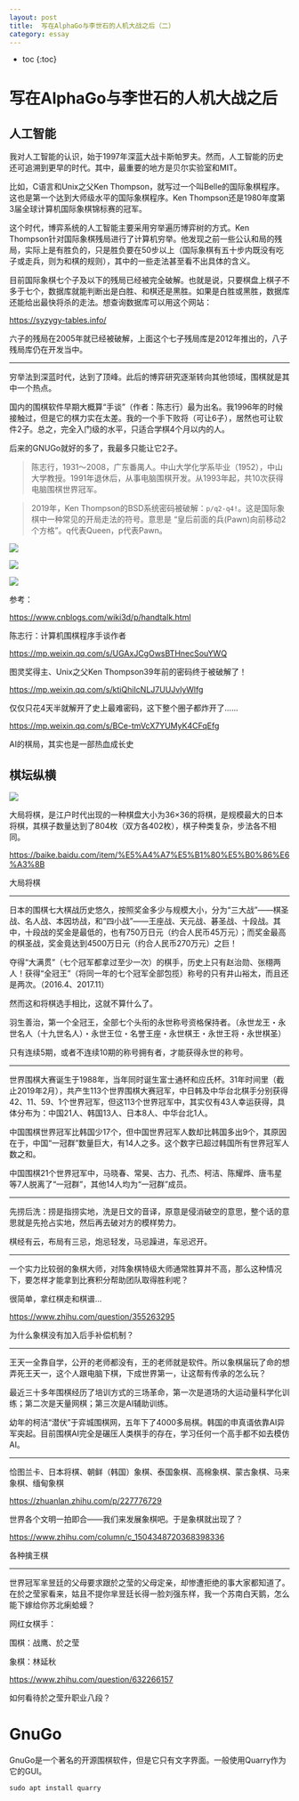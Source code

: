 ```yaml
---
layout: post
title:  写在AlphaGo与李世石的人机大战之后（二）
category: essay 
---
```


* toc
{:toc}

# 写在AlphaGo与李世石的人机大战之后

## 人工智能

我对人工智能的认识，始于1997年深蓝大战卡斯帕罗夫。然而，人工智能的历史还可追溯到更早的时代。其中，最重要的地方是贝尔实验室和MIT。

比如，C语言和Unix之父Ken Thompson，就写过一个叫Belle的国际象棋程序。这也是第一个达到大师级水平的国际象棋程序。Ken Thompson还是1980年度第3届全球计算机国际象棋锦标赛的冠军。

这个时代，博弈系统的人工智能主要采用穷举遍历博弈树的方式。Ken Thompson针对国际象棋残局进行了计算机穷举。他发现之前一些公认和局的残局，实际上是有胜负的，只是胜负要在50步以上（国际象棋有五十步内既没有吃子或走兵，则为和棋的规则），其中的一些走法甚至看不出具体的含义。

目前国际象棋七个子及以下的残局已经被完全破解。也就是说，只要棋盘上棋子不多于七个，数据库就能判断出是白胜、和棋还是黑胜。如果是白胜或黑胜，数据库还能给出最快将杀的走法。想查询数据库可以用这个网站：

https://syzygy-tables.info/

六子的残局在2005年就已经被破解，上面这个七子残局库是2012年推出的，八子残局库仍在开发当中。

---

穷举法到深蓝时代，达到了顶峰。此后的博弈研究逐渐转向其他领域，围棋就是其中一个热点。

国内的围棋软件早期大概算“手谈”（作者：陈志行）最为出名。我1996年的时候接触过，但是它的棋力实在太差。我的一个手下败将（可让6子），居然也可让软件2子。总之，完全入门级的水平，只适合学棋4个月以内的人。

后来的GNUGo就好的多了，我最多只能让它2子。

>陈志行，1931～2008，广东番禺人。中山大学化学系毕业（1952），中山大学教授。1991年退休后，从事电脑围棋开发。从1993年起，共10次获得电脑围棋世界冠军。

>2019年，Ken Thompson的BSD系统密码被破解：`p/q2-q4!`。这是国际象棋中一种常见的开局走法的符号。意思是 “皇后前面的兵(Pawn)向前移动2个方格”。q代表Queen，p代表Pawn。

![](/images/img4/chess.png)

![](/images/img4/chess_2.png)

![](/images/img4/chess_3.png)

参考：

https://www.cnblogs.com/wiki3d/p/handtalk.html

陈志行：计算机围棋程序手谈作者

https://mp.weixin.qq.com/s/UGAxJCgOwsBTHnecSouYWQ

图灵奖得主、Unix之父Ken Thompson39年前的密码终于被破解了！

https://mp.weixin.qq.com/s/ktiQhiIcNLJ7UUJvlyWlfg

仅仅只花4天半就解开了史上最难密码，这下整个圈子都炸开了......

https://mp.weixin.qq.com/s/BCe-tmVcX7YUMyK4CFqEfg

AI的棋局，其实也是一部热血成长史

## 棋坛纵横

![](/images/img3/jiang_qi.jpg)

大局将棋，是江户时代出现的一种棋盘大小为36×36的将棋，是规模最大的日本将棋，其棋子数量达到了804枚（双方各402枚），棋子种类复杂，步法各不相同。

https://baike.baidu.com/item/%E5%A4%A7%E5%B1%80%E5%B0%86%E6%A3%8B

大局将棋

---

日本的围棋七大棋战历史悠久，按照奖金多少与规模大小，分为“三大战”——棋圣战、名人战、本因坊战，和“四小战”——王座战、天元战、碁圣战、十段战。其中，十段战的奖金是最低的，也有750万日元（约合人民币45万元）；而奖金最高的棋圣战，奖金竟达到4500万日元（约合人民币270万元）之巨！

夺得“大满贯”（七个冠军都拿过至少一次）的棋手，历史上只有赵治勋、张栩两人！获得“全冠王”（将同一年的七个冠军全部包揽）称号的只有井山裕太，而且还是两次。（2016.4、2017.11）

然而这和将棋选手相比，这就不算什么了。

羽生善治，第一个全冠王，全部七个头衔的永世称号资格保持者。（永世龙王・永世名人（十九世名人）・永世王位・名誉王座・永世棋王・永世王将・永世棋圣）

只有连续5期，或者不连续10期的称号拥有者，才能获得永世的称号。

---

世界围棋大赛诞生于1988年，当年同时诞生富士通杯和应氏杯。31年时间里（截止2019年2月），共产生113个世界围棋大赛冠军，中日韩及中华台北棋手分别获得42、11、59、1个世界冠军，但这113个世界冠军中，其实仅有43人幸运获得，具体分布为：中国21人、韩国13人、日本8人、中华台北1人。

中国围棋世界冠军比韩国少17个，但中国世界冠军人数却比韩国多出9个，其原因在于，中国“一冠群”数量巨大，有14人之多。这个数字已超过韩国所有世界冠军人数之和。

中国围棋21个世界冠军中，马晓春、常昊、古力、孔杰、柯洁、陈耀烨、唐韦星等7人脱离了“一冠群”，其他14人均为“一冠群”成员。

---

先捞后洗：捞是指捞实地，洗是日文的音译，原意是侵消破空的意思，整个话的意思就是先抢占实地，然后再去破对方的模样势力。

棋经有云，布局有三忌，炮忌轻发，马忌躁进，车忌迟开。

---

一个实力比较弱的象棋大师，对阵象棋特级大师通常胜算并不高，那么这种情况下，要怎样才能拿到比赛积分帮助团队取得胜利呢？

很简单，拿红棋走和棋谱...

https://www.zhihu.com/question/355263295

为什么象棋没有加入后手补偿机制？

---

王天一全靠自学，公开的老师都没有，王的老师就是软件。所以象棋届玩了命的想弄死王天一，这个人跟电脑下棋，下成世界第一，让这帮有传承的怎么玩？

最近三十多年围棋经历了培训方式的三场革命，第一次是道场的大运动量科学化训练；第二次是天量网棋；第三次是AI辅助训练。

幼年的柯洁“潜伏”于弈城围棋网，五年下了4000多局棋。韩国的申真谞依靠AI异军突起。目前围棋AI完全是碾压人类棋手的存在，学习任何一个高手都不如去模仿AI。

---

恰图兰卡、日本将棋、朝鲜（韩国）象棋、泰国象棋、高棉象棋、蒙古象棋、马来象棋、缅甸象棋

https://zhuanlan.zhihu.com/p/227776729

世界各个文明一拍即合——我们来发展象棋吧。于是象棋就出现了？

https://www.zhihu.com/column/c_1504348720368398336

各种擒王棋

---

世界冠军芈昱廷的父母要求跟於之莹的父母定亲，却惨遭拒绝的事大家都知道了。在於之莹家看来，姑且不提你芈昱廷长得一脸刘强东样，我一个苏南白天鹅，怎么能下嫁给你苏北瘌蛤蟆？

网红女棋手：

围棋：战鹰、於之莹

象棋：林延秋

https://www.zhihu.com/question/632266157

如何看待於之莹升职业八段？

# GnuGo

GnuGo是一个著名的开源围棋软件，但是它只有文字界面。一般使用Quarry作为它的GUI。

`sudo apt install quarry`
